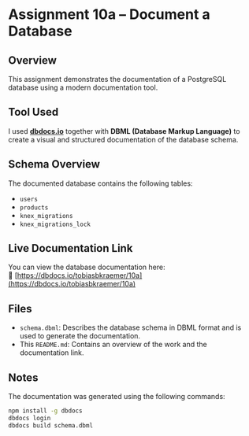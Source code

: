 # Assignment 10a – Document a Database

## Overview

This assignment demonstrates the documentation of a PostgreSQL database using a modern documentation tool.

## Tool Used

I used **[dbdocs.io](https://dbdocs.io)** together with **DBML (Database Markup Language)** to create a visual and structured documentation of the database schema.

## Schema Overview

The documented database contains the following tables:

- `users`
- `products`
- `knex_migrations`
- `knex_migrations_lock`

## Live Documentation Link

You can view the database documentation here:  
🔗 [https://dbdocs.io/tobiasbkraemer/10a](https://dbdocs.io/tobiasbkraemer/10a)

## Files

- `schema.dbml`: Describes the database schema in DBML format and is used to generate the documentation.
- This `README.md`: Contains an overview of the work and the documentation link.

## Notes

The documentation was generated using the following commands:

```bash
npm install -g dbdocs
dbdocs login
dbdocs build schema.dbml
